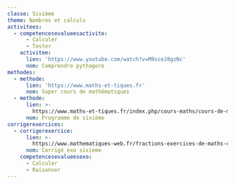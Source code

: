 ```yaml
---
classe: Sixième
theme: Nombres et calculs
activitees:
  - competencesevalueesactivite:
      - Calculer
      - Tester
    activitee:
      lien: 'https://www.youtube.com/watch?v=M9sceJ8gzNc'
      nom: Comprendre pythagore
methodes:
  - methode:
      lien: 'https://www.maths-et-tiques.fr'
      nom: Super cours de mathématiques
  - methode:
      lien: >-
        https://www.maths-et-tiques.fr/index.php/cours-maths/cours-de-maths-niveau-sixieme
      nom: Programme de sixième
corrigerexercices:
  - corrigerexercice:
      lien: >-
        https://www.mathematiques-web.fr/fractions-exercices-de-maths-corriges-en-sixieme-6eme-1646
      nom: Corrigé exo sixieme
    competencesevalueesexo:
      - Calculer
      - Raisonner
---
```

